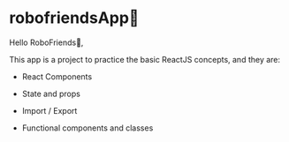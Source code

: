 # robofriendsApp🤖

Hello RoboFriends🤖,

This app is a project to practice the basic ReactJS concepts, and they are:

- React Components

- State and props

- Import / Export 

- Functional components and classes
